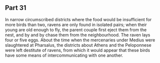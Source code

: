 ## Part 31

In narrow circumscribed districts where the food would be insufficient for more birds than two, ravens are only found in isolated pairs; when their young are old enough to fly, the parent couple first eject them from the nest, and by and by chase them from the neighbourhood.
The raven lays four or five eggs.
About the time when the mercenaries under Medius were slaughtered at Pharsalus, the districts about Athens and the Peloponnese were left destitute of ravens, from which it would appear that these birds have some means of intercommunicating with one another.

